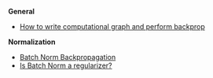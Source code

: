 **General**
* [How to write computational graph and perform backprop](https://kratzert.github.io/2016/02/12/understanding-the-gradient-flow-through-the-batch-normalization-layer.html)

**Normalization**
* [Batch Norm Backpropagation](http://cthorey.github.io./backpropagation/)
* [Is Batch Norm a regularizer?](https://medium.com/@SeoJaeDuk/deeper-understanding-of-batch-normalization-with-interactive-code-in-tensorflow-manual-back-1d50d6903d35)

